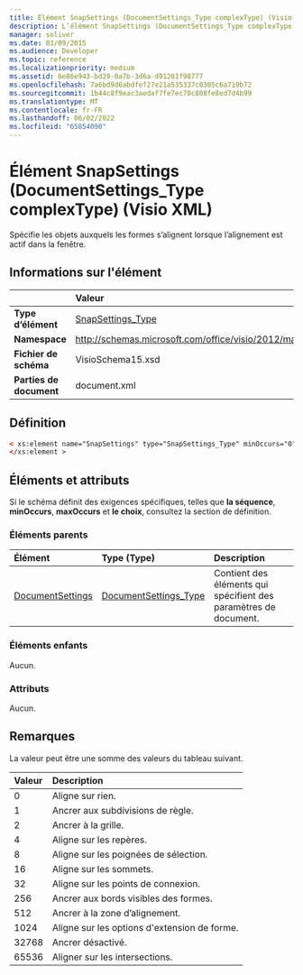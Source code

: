 ```yaml
---
title: Élément SnapSettings (DocumentSettings_Type complexType) (Visio XML)
description: L’élément SnapSettings (DocumentSettings_Type complexType) (Visio XML) spécifie les objets auxquels les formes s’alignent lorsque l’alignement est actif dans la fenêtre.
manager: soliver
ms.date: 03/09/2015
ms.audience: Developer
ms.topic: reference
ms.localizationpriority: medium
ms.assetid: 6e86e943-bd29-0a7b-3d6a-d91281f98777
ms.openlocfilehash: 7a6bd9d6abdfef27e21a535337c0305c6a719b72
ms.sourcegitcommit: 1b44c8f9eac3aedaf7fe7ec70c808fe8ed7d4b99
ms.translationtype: MT
ms.contentlocale: fr-FR
ms.lasthandoff: 06/02/2022
ms.locfileid: "65854090"
---
```

# <a name="snapsettings-element-documentsettings_type-complextype-visio-xml"></a>Élément SnapSettings (DocumentSettings_Type complexType) (Visio XML)

Spécifie les objets auxquels les formes s’alignent lorsque l’alignement est actif dans la fenêtre.
  
## <a name="element-information"></a>Informations sur l'élément

||Valeur |
|:-----|:-----|
|**Type d’élément** <br/> |[SnapSettings_Type](snapsettings_type-complextypevisio-xml.md) <br/> |
|**Namespace** <br/> |http://schemas.microsoft.com/office/visio/2012/main  <br/> |
|**Fichier de schéma** <br/> |VisioSchema15.xsd  <br/> |
|**Parties de document** <br/> |document.xml  <br/> |
   
## <a name="definition"></a>Définition

```XML
< xs:element name="SnapSettings" type="SnapSettings_Type" minOccurs="0" maxOccurs="1" >
</xs:element >
```

## <a name="elements-and-attributes"></a>Éléments et attributs

Si le schéma définit des exigences spécifiques, telles que **la séquence**, **minOccurs**, **maxOccurs** et **le choix**, consultez la section de définition. 
  
### <a name="parent-elements"></a>Éléments parents

|**Élément**|**Type (Type)**|**Description**|
|:-----|:-----|:-----|
|[DocumentSettings](documentsettings-element-visiodocument_type-complextypevisio-xml.md) <br/> |[DocumentSettings_Type](documentsettings_type-complextypevisio-xml.md) <br/> |Contient des éléments qui spécifient des paramètres de document. |
   
### <a name="child-elements"></a>Éléments enfants

Aucun.
  
### <a name="attributes"></a>Attributs

Aucun.
  
## <a name="remarks"></a>Remarques

La valeur peut être une somme des valeurs du tableau suivant.
  
|**Valeur**|**Description**|
|:-----|:-----|
|0  <br/> |Aligne sur rien. |
|1  <br/> |Ancrer aux subdivisions de règle. |
|2  <br/> |Ancrer à la grille. |
|4  <br/> |Aligne sur les repères. |
|8   <br/> |Aligne sur les poignées de sélection. |
|16  <br/> |Aligne sur les sommets. |
|32  <br/> |Aligne sur les points de connexion. |
|256  <br/> |Ancrer aux bords visibles des formes. |
|512  <br/> |Ancrer à la zone d’alignement. |
|1024  <br/> |Aligne sur les options d'extension de forme. |
|32768  <br/> |Ancrer désactivé. |
|65536  <br/> |Aligner sur les intersections. |
   

